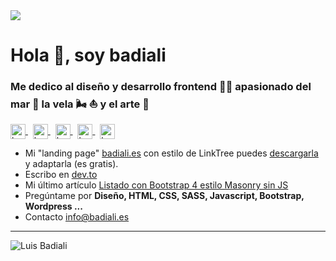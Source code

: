 <img src="https://repository-images.githubusercontent.com/280498248/c0d72900-cae1-11ea-861c-443b6a4b7f83">

# Hola 👋, soy **badiali**
### Me dedico al diseño y desarrollo frontend 👨‍💻 apasionado del mar 🌊 la vela 🌬 ⛵️ y el arte 🎨

<p align="left">
  <a href="https://codepen.io/badiali" target="_blank">
    <img align="center" src="https://cdn.jsdelivr.net/npm/simple-icons@3.0.1/icons/codepen.svg" alt="badiali" height="24px" width="24px" />
  </a>
  &nbsp;
  <a href="https://dev.to/badiali" target="_blank">
    <img align="center" src="https://cdn.jsdelivr.net/npm/simple-icons@3.0.1/icons/dev-dot-to.svg" alt="badiali" height="24px" width="24px" />
  </a>
  &nbsp;
  <a href="https://twitter.com/badiali" target="_blank">
    <img align="center" src="https://cdn.jsdelivr.net/npm/simple-icons@3.0.1/icons/twitter.svg" alt="badiali" height="24px" width="24px" />
  </a>
  &nbsp;
  <a href="https://linkedin.com/in/badiali" target="_blank">
    <img align="center" src="https://cdn.jsdelivr.net/npm/simple-icons@3.0.1/icons/linkedin.svg" alt="badiali" height="24px" width="24px" />
  </a>
  &nbsp;
  <a href="https://instagram.com/badiali" target="_blank">
    <img align="center" src="https://cdn.jsdelivr.net/npm/simple-icons@3.0.1/icons/instagram.svg" alt="badiali" height="24px" width="24px" />
  </a>
</p>

- Mi "landing page" [badiali.es](https://badiali.es) con estilo de LinkTree puedes [descargarla](https://github.com/badiali/badiali.es) y adaptarla (es gratis).
- Escribo en [dev.to](https://dev.to/badiali)
- Mi último artículo [Listado  con Bootstrap 4 estilo Masonry sin JS](https://dev.to/badiali/bootstrap-4-masonry-layout-js-25d2)
- Pregúntame por <strong>Diseño, HTML, CSS, SASS, Javascript, Bootstrap, Wordpress ...</strong>
- Contacto [info@badiali.es](mailto:info@badiali.es)

---

![Luis Badiali](https://komarev.com/ghpvc/?username=badiali)